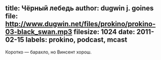 title: Чёрный лебедь
author: dugwin j. goines
file: http://www.dugwin.net/files/prokino/prokino-03-black_swan.mp3
filesize: 1024
date: 2011-02-15
labels: prokino, podcast, mcast
---
Коротко — барахло, но Винсент хорош.

